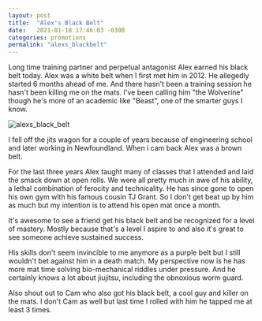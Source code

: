 ```yaml
---
layout: post
title:  "Alex's Black Belt"
date:   2021-01-18 17:46:03 -0300
categories: promotions
permalink: "alexs_blackbelt"
---
```




Long time training partner and perpetual antagonist Alex earned his black belt today.
Alex was a white belt when I first met him in 2012.
He allegedly started 6 months ahead of me.
And there hasn't been a training session he hasn't been killing me on the mats.
I've been calling him "the Wolverine" though he's more of an academic like "Beast", one of the smarter guys I know.

<div class="col my-auto mx-auto pb-3">
   <img class="img-fluid" src="https://live.staticflickr.com/65535/50884361721_9a02dd17a2.jpg" alt='alexs_black_belt'>
</div>

I fell off the jits wagon for a couple of years because of engineering school and later working in Newfoundland.
When i cam back Alex was a brown belt.

For the last three years Alex taught many of classes that I attended and laid the smack down at open rolls.
We were all pretty much in awe of his ability, a lethal combination of ferocity and technicality.
He has since gone to open his own gym with his famous cousin TJ Grant.
So I don't get beat up by him as much but my intention is to attend his open mat once a month.

It's awesome to see a friend get his black belt and be recognized for a level of mastery.
Mostly because that's a level I aspire to and also it's great to see someone achieve sustained success.

His skills don't seem invincible to me anymore as a purple belt but I still wouldn't bet against him in a death match.
My perspective now is he has more mat time solving bio-mechanical riddles under pressure.
And he certainly knows a lot about jiujitsu, including the obnoxious worm guard.

Also shout out to Cam who also got his black belt, a cool guy and killer on the mats.
I don't Cam as well but last time I rolled with him he tapped me at least 3 times.
